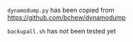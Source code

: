 `dynamodump.py` has been copied from https://github.com/bchew/dynamodump

`backupall.sh` has not been tested yet